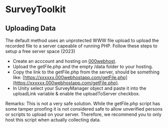 # SurveyToolkit


## Uploading Data
The default method uses an unprotected WWW file upload to upload the recorded file to a server capeable of running PHP. Follow these steps to setup a free server space (2023)
- Create an acccount and hosting on [000webhost](http://000webhost.com/).
- Upload the getFile.php and the empty /data folder to your hosting.
- Copy the link to the getFile.php from the server, should be something like: [https://xxxxxx.000webhostapp.com/getFile.php](https://xxxxxx.000webhostapp.com/getFile.php).
- In Unity select your SurveyManager object and paste it into the uploadLink variable & enable the uploadToServer checkbox.

Remarks: This is not a very safe solution. While the getFile.php script has some tamper proofing it is not considered safe to allow unverified persons or scripts to upload on your server. Therefore, we recommend you to only host this script when actually collecting data.
